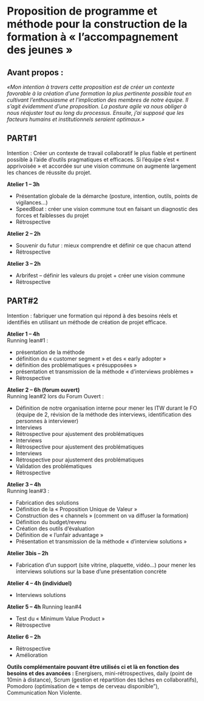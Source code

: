 # Proposition de programme et méthode pour la construction de la formation à « l’accompagnement des jeunes »


## Avant propos :

*«Mon intention à travers cette proposition est de créer un contexte favorable à la création d’une formation la plus pertinente possible tout en cultivant l’enthousiasme et l’implication des membres de notre équipe.
Il s’agit évidemment d’une proposition. La posture agile va nous obliger à nous réajuster tout au long du processus. Ensuite, j’ai supposé que les facteurs humains et institutionnels seraient optimaux.»*


## PART#1
Intention : Créer un contexte de travail collaboratif le plus fiable et pertinent possible à l’aide d’outils pragmatiques et efficaces. Si l’équipe s’est « apprivoisée » et accordée sur une vision commune on augmente largement les chances de réussite du projet.

**Atelier 1 – 3h**
- Présentation globale de la démarche (posture, intention, outils, points de vigilances…)
- SpeedBoat : créer une vision commune tout en faisant un diagnostic des forces et faiblesses du projet
- Rétrospective

**Atelier 2 –  2h**
- Souvenir du futur : mieux comprendre et définir ce que chacun attend
- Rétrospective

**Atelier 3 – 2h**
- Arbrifest – définir les valeurs du projet + créer une vision commune
- Rétrospective

## PART#2
Intention : fabriquer une formation qui répond à des besoins réels et identifiés en utilisant un méthode de création de projet efficace.

**Atelier 1 – 4h**  
Running lean#1 :
- présentation de la méthode
- définition du « customer segment » et des « early adopter »
- définition des problématiques « présupposées »
- présentation et transmission de la méthode « d’interviews problèmes »
- Rétrospective

**Atelier 2 – 6h (forum ouvert)**  
Running lean#2 lors du Forum Ouvert :
- Définition de notre organisation interne pour mener les ITW durant le FO (équipe de 2, révision de la méthode des interviews, identification des personnes à interviewer)
- Interviews
- Rétrospective pour ajustement des problématiques
- Interviews
- Rétrospective pour ajustement des problématiques
- Interviews
- Rétrospective pour ajustement des problématiques
- Validation des problématiques
- Rétrospective

**Atelier 3 – 4h**  
Running lean#3 :
- Fabrication des solutions
- Définition de la « Proposition Unique de Valeur »
- Construction des « channels » (comment on va diffuser la formation)
- Définition du budget/revenu
- Création des outils d‘évaluation
- Définition de « l’unfair advantage »
- Présentation et transmission de la méthode « d’interview solutions »


**Atelier 3bis – 2h**
- Fabrication d’un support (site vitrine, plaquette, vidéo…) pour mener les interviews solutions sur la base d’une présentation concrète


**Atelier 4 – 4h (individuel)**
- Interviews solutions


**Atelier 5 – 4h**
Running lean#4
- Test du « Minimum Value Product »
- Rétrospective

**Atelier 6 – 2h**
- Rétrospective
- Amélioration

**Outils complémentaire pouvant être utilisés ci et là en fonction des besoins et des avancées :** Energisers, mini-rétrospectives, daily (point de 10min à distance), Scrum (gestion et répartition des tâches en collaboratifs), Pomodoro (optimisation de « temps de cerveau disponible”), Communication Non Violente.
